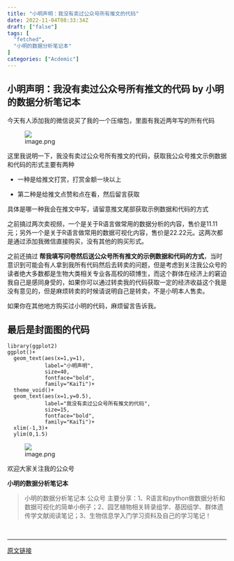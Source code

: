 ```yaml
---
title: "小明声明：我没有卖过公众号所有推文的代码"
date: 2022-11-04T08:33:34Z
draft: ["false"]
tags: [
  "fetched",
  "小明的数据分析笔记本"
]
categories: ["Acdemic"]
---
```

小明声明：我没有卖过公众号所有推文的代码 by 小明的数据分析笔记本
------
<div><section data-tool="mdnice编辑器" data-website="https://www.mdnice.com" data-mpa-powered-by="yiban.io"><p data-tool="mdnice编辑器">今天有人添加我的微信说买了我的一个压缩包，里面有我近两年写的所有代码</p><figure data-tool="mdnice编辑器"><img data-ratio="0.20432692307692307" data-src="https://mmbiz.qpic.cn/mmbiz_png/t1wZDoUyFk4icD2eliaK9PiacficNH82P8X4Bx9YLZx2RSmXU5YSNWbKrpqfibZYYqKsSha6SRD8Ft2uNGbLKuDDHoQ/640?wx_fmt=png" data-type="png" data-w="416" src="https://mmbiz.qpic.cn/mmbiz_png/t1wZDoUyFk4icD2eliaK9PiacficNH82P8X4Bx9YLZx2RSmXU5YSNWbKrpqfibZYYqKsSha6SRD8Ft2uNGbLKuDDHoQ/640?wx_fmt=png"><figcaption>image.png</figcaption></figure><p data-tool="mdnice编辑器">这里我说明一下，我没有卖过公众号所有推文的代码，获取我公众号推文示例数据和代码的形式主要有两种</p><ul data-tool="mdnice编辑器"><li><section><p>一种是给推文打赏，打赏金额一块以上</p></section></li><li><section><p>第二种是给推文点赞和点在看，然后留言获取</p></section></li></ul><p data-tool="mdnice编辑器">具体是哪一种我会在推文中写，请留意推文尾部获取示例数据和代码的方式</p><p data-tool="mdnice编辑器">之前搞过两次卖视频，一个是关于R语言做常用的数据分析的内容，售价是11.11元；另外一个是关于R语言做常用的数据可视化内容，售价是22.22元。这两次都是通过添加我微信直接购买，没有其他的购买形式。</p><p data-tool="mdnice编辑器">之前还搞过 <strong>帮我填写问卷然后送公众号所有推文的示例数据和代码的方式</strong>，当时意识到可能会有人拿到我所有代码然后去转卖的问题，但是考虑到关注我公众号的读者绝大多数都是生物大类相关专业各高校的硕博生，而这个群体在经济上的窘迫我自己是感同身受的，如果你可以通过转卖我的代码获取一定的经济收益这个我是没有意见的，但是麻烦转卖的时候请说明自己是转卖，不是小明本人售卖。</p><p data-tool="mdnice编辑器">如果你在其他地方购买过小明的代码，麻烦留言告诉我。</p><h2 data-tool="mdnice编辑器"><span></span><span>最后是封面图的代码</span><span></span><span> </span></h2><pre data-tool="mdnice编辑器"><span></span><code>library(ggplot2)<br>ggplot()+<br>  geom_text(aes(x=1,y=1),<br>            label=<span>"小明声明"</span>,<br>            size=40,<br>            fontface=<span>"bold"</span>,<br>            family=<span>"KaiTi"</span>)+<br>  theme_void()+<br>  geom_text(aes(x=1,y=0.5),<br>            label=<span>"我没有卖过公众号所有推文的代码"</span>,<br>            size=15,<br>            fontface=<span>"bold"</span>,<br>            family=<span>"KaiTi"</span>)+<br>  xlim(-1,3)+<br>  ylim(0,1.5)<br></code></pre><figure data-tool="mdnice编辑器"><img data-ratio="0.4241935483870968" data-src="https://mmbiz.qpic.cn/mmbiz_png/t1wZDoUyFk4icD2eliaK9PiacficNH82P8X4PHk7hAia0ePSzJe0BfxlsopHZiaWuwxYnG80MwMcia1p1l7gicvMdPQ6gw/640?wx_fmt=png" data-type="png" data-w="1240" src="https://mmbiz.qpic.cn/mmbiz_png/t1wZDoUyFk4icD2eliaK9PiacficNH82P8X4PHk7hAia0ePSzJe0BfxlsopHZiaWuwxYnG80MwMcia1p1l7gicvMdPQ6gw/640?wx_fmt=png"><figcaption>image.png</figcaption></figure><p data-tool="mdnice编辑器">欢迎大家关注我的公众号</p><p data-tool="mdnice编辑器"><strong>小明的数据分析笔记本</strong></p><section><mp-common-profile data-pluginname="mpprofile" data-id="MzI3NzQ3MTcxMg==" data-headimg="http://mmbiz.qpic.cn/mmbiz_png/t1wZDoUyFk5t1sOnM0iabvBhnfIj5YpyqrMib0E1MGCd9ibcYxaOPZd0GWhQBDvK2BPEwsicQxd6y5MHLfphnwHnow/0?wx_fmt=png" data-nickname="小明的数据分析笔记本" data-alias="" data-signature="数据分析和数据可视化有意思的简单小例子~石榴研究生的笔记本" data-from="0" data-is_biz_ban="0"></mp-common-profile></section><p data-tool="mdnice编辑器"></p><blockquote data-tool="mdnice编辑器"><p>小明的数据分析笔记本 公众号 主要分享：1、R语言和python做数据分析和数据可视化的简单小例子；2、园艺植物相关转录组学、基因组学、群体遗传学文献阅读笔记；3、生物信息学入门学习资料及自己的学习笔记！</p></blockquote></section><p><br></p><p><mp-style-type data-value="3"></mp-style-type></p></div>  
<hr>
<a href="https://mp.weixin.qq.com/s/9LN2PH15v8tm1AkCtJ6AeA",target="_blank" rel="noopener noreferrer">原文链接</a>

